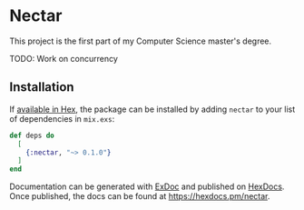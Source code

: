 # Nectar

This project is the first part of my Computer Science master's degree.

TODO: Work on concurrency

## Installation

If [available in Hex](https://hex.pm/docs/publish), the package can be installed
by adding `nectar` to your list of dependencies in `mix.exs`:

```elixir
def deps do
  [
    {:nectar, "~> 0.1.0"}
  ]
end
```

Documentation can be generated with [ExDoc](https://github.com/elixir-lang/ex_doc)
and published on [HexDocs](https://hexdocs.pm). Once published, the docs can
be found at <https://hexdocs.pm/nectar>.

